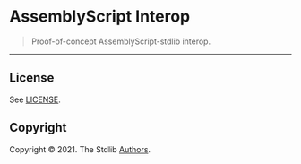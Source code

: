 <!--

@license Apache-2.0

Copyright (c) 2021 The Stdlib Authors.

Licensed under the Apache License, Version 2.0 (the "License");
you may not use this file except in compliance with the License.
You may obtain a copy of the License at

   http://www.apache.org/licenses/LICENSE-2.0

Unless required by applicable law or agreed to in writing, software
distributed under the License is distributed on an "AS IS" BASIS,
WITHOUT WARRANTIES OR CONDITIONS OF ANY KIND, either express or implied.
See the License for the specific language governing permissions and
limitations under the License.

-->

# AssemblyScript Interop

> Proof-of-concept AssemblyScript-stdlib interop.

* * *

## License

See [LICENSE][stdlib-license].

## Copyright

Copyright © 2021. The Stdlib [Authors][stdlib-authors].

<section class="links">

[stdlib-authors]: https://github.com/kgryte/as-stdlib-interop/graphs/contributors

[stdlib-license]: https://raw.githubusercontent.com/kgryte/as-stdlib-interop/LICENSE

</section>

<!-- ./links -->
